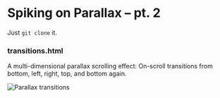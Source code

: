 Spiking on Parallax – pt. 2
===========================

Just `git clone` it.


### transitions.html

A multi-dimensional parallax scrolling effect: On-scroll transitions from bottom, left, right, top, and bottom again.


![Parallax transitions](http://i2.minus.com/jdLGegWbzlktC.png)
